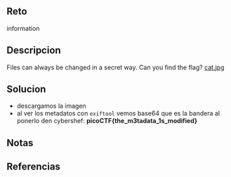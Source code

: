 
## Reto
information
## Descripcion
Files can always be changed in a secret way. Can you find the flag? [cat.jpg](https://mercury.picoctf.net/static/a614a27d4cb251d04c7d2f3f3f76a965/cat.jpg)

## Solucion
- descargamos la imagen
- al ver los metadatos con `exiftool` vemos base64 que es la bandera al ponerlo den cybershef: **picoCTF{the_m3tadata_1s_modified}**
## Notas

## Referencias
